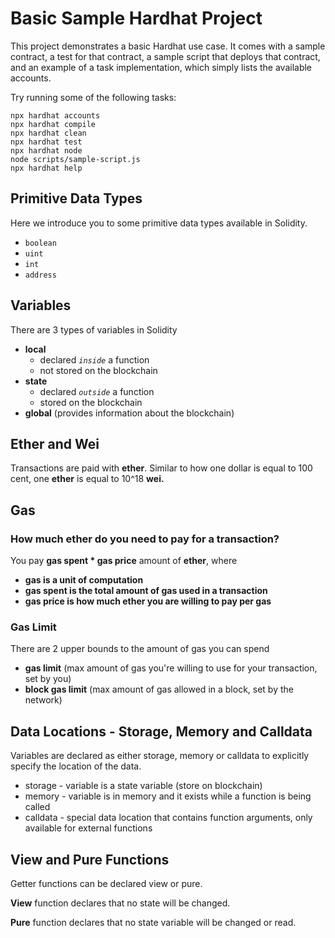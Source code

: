 # Basic Sample Hardhat Project

This project demonstrates a basic Hardhat use case. It comes with a sample contract, a test for that contract, a sample script that deploys that contract, and an example of a task implementation, which simply lists the available accounts.

Try running some of the following tasks:

```shell
npx hardhat accounts
npx hardhat compile
npx hardhat clean
npx hardhat test
npx hardhat node
node scripts/sample-script.js
npx hardhat help
```

## Primitive Data Types

Here we introduce you to some primitive data types available in Solidity.

- `boolean`
- `uint`
- `int`
- `address`

## Variables

There are 3 types of variables in Solidity

- **local**
  - declared _`inside`_ a function
  - not stored on the blockchain
- **state**
  - declared _`outside`_ a function
  - stored on the blockchain
- **global** (provides information about the blockchain)

## Ether and Wei

Transactions are paid with **ether**.
Similar to how one dollar is equal to 100 cent, one **ether** is equal to 10^18 **wei.**

## Gas

### How much ether do you need to pay for a transaction?

You pay **gas spent \* gas price** amount of **ether**, where

- **gas is a unit of computation**
- **gas spent is the total amount of gas used in a transaction**
- **gas price is how much ether you are willing to pay per gas**

### Gas Limit

There are 2 upper bounds to the amount of gas you can spend

- **gas limit** (max amount of gas you're willing to use for your transaction, set by you)
- **block gas limit** (max amount of gas allowed in a block, set by the network)

## Data Locations - Storage, Memory and Calldata

Variables are declared as either storage, memory or calldata to explicitly specify the location of the data.

- storage - variable is a state variable (store on blockchain)
- memory - variable is in memory and it exists while a function is being called
- calldata - special data location that contains function arguments, only available for external functions

## View and Pure Functions
Getter functions can be declared view or pure.

**View** function declares that no state will be changed.

**Pure** function declares that no state variable will be changed or read.

